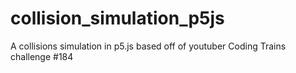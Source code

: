 # collision_simulation_p5js
A collisions simulation in p5.js based off of youtuber Coding Trains challenge #184